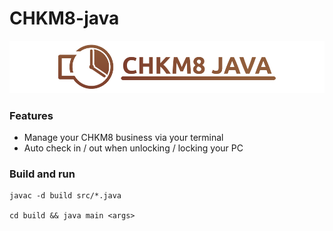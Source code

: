 # CHKM8-java

![README Banner](graphics/banner.png)

### Features
* Manage your CHKM8 business via your terminal
* Auto check in / out when unlocking / locking your PC

### Build and run

    javac -d build src/*.java

    cd build && java main <args>